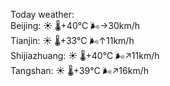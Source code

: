 Today weather:  
Beijing: ☀️   🌡️+40°C 🌬️→30km/h  
Tianjin: ☀️   🌡️+33°C 🌬️↑11km/h  
Shijiazhuang: ☀️   🌡️+40°C 🌬️↗11km/h  
Tangshan: ☀️   🌡️+39°C 🌬️↗16km/h  
